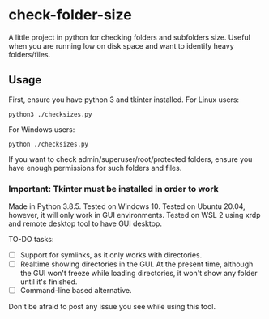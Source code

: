 # check-folder-size
A little project in python for checking folders and subfolders size. Useful when you are running low on disk space and want to identify heavy folders/files.

## Usage
First, ensure you have python 3 and tkinter installed.
For Linux users:
```
python3 ./checksizes.py
```
For Windows users:
```
python ./checksizes.py
```
If you want to check admin/superuser/root/protected folders, ensure you have enough permissions for such folders and files.

### Important: Tkinter must be installed in order to work

Made in Python 3.8.5.
Tested on Windows 10.
Tested on Ubuntu 20.04, however, it will only work in GUI environments.
Tested on WSL 2 using xrdp and remote desktop tool to have GUI desktop.

TO-DO tasks:
 - [ ] Support for symlinks, as it only works with directories.
 - [ ] Realtime showing directories in the GUI. At the present time, although the GUI won't freeze while loading directories, it won't show any folder until it's finished.
 - [ ] Command-line based alternative.

Don't be afraid to post any issue you see while using this tool.